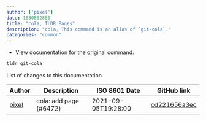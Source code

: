 ```yaml
---
author: ['pixel']
date: 1630862880
title: "cola, TLDR Pages"
description: "cola, This command is an alias of `git-cola`."
categories: "common"
---
```

- View documentation for the original command:

```bash
tldr git-cola
```
List of changes to this documentation


Author | Description | ISO 8601 Date | GitHub link
------|-----|-----|-----
[pixel](mailto:35269695+pixelcmtd@users.noreply.github.com) | cola: add page (#6472) | 2021-09-05T19:28:00 | [cd221656a3ec](https://github.com/tldr-pages/tldr/commit/cd221656a3ec0bb4732aa155a7cc674090580438)

